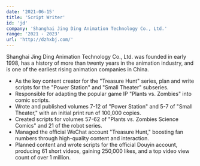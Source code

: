 ```yaml
---
date: '2021-06-15'
title: 'Script Writer'
id: 'jd'
company: 'Shanghai Jing Ding Animation Technology Co., Ltd.'
range: '2021 - 2023'
url: 'http://dzhxbj.com/'
---
```

Shanghai Jing Ding Animation Technology Co., Ltd. was founded in early 1998, has a history of more than twenty years in the animation industry, and is one of the earliest rising animation companies in China.

- As the key content creator for the "Treasure Hunt" series, plan and write scripts for the "Power Station" and "Small Theater" subseries.
- Responsible for adapting the popular game IP "Plants vs. Zombies" into comic scripts.
- Wrote and published volumes 7-12 of "Power Station" and 5-7 of "Small Theater," with an initial print run of 100,000 copies.
- Created scripts for volumes 57-62 of "Plants vs. Zombies Science Comics" and 21 of the robot series.
- Managed the official WeChat account "Treasure Hunt," boosting fan numbers through high-quality content and interaction.
- Planned content and wrote scripts for the official Douyin account, producing 61 short videos, gaining 250,000 likes, and a top video view count of over 1 million.
